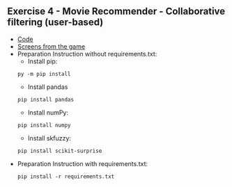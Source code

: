 ## Exercise 4 - Movie Recommender - Collaborative filtering (user-based)
* [Code](https://github.com/kwkna/NAI_codingames/blob/master/LAB4/main.py)
* [Screens from the game](https://github.com/kwkna/NAI_codingames/blob/master/LAB4/screens)
* Preparation Instruction without requirements.txt:
    * Install pip:
    ```
    py -m pip install
    ```
    * Install pandas
    ```
    pip install pandas
    ```
    * Install numPy:
    ```
    pip install numpy
    ```
    * Install skfuzzy:
    ```
    pip install scikit-surprise
    ```
 * Preparation Instruction with requirements.txt:
    ```
    pip install -r requirements.txt
    ```